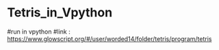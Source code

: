# Tetris_in_Vpython

#run in vpython
#link : https://www.glowscript.org/#/user/worded14/folder/tetris/program/tetris
